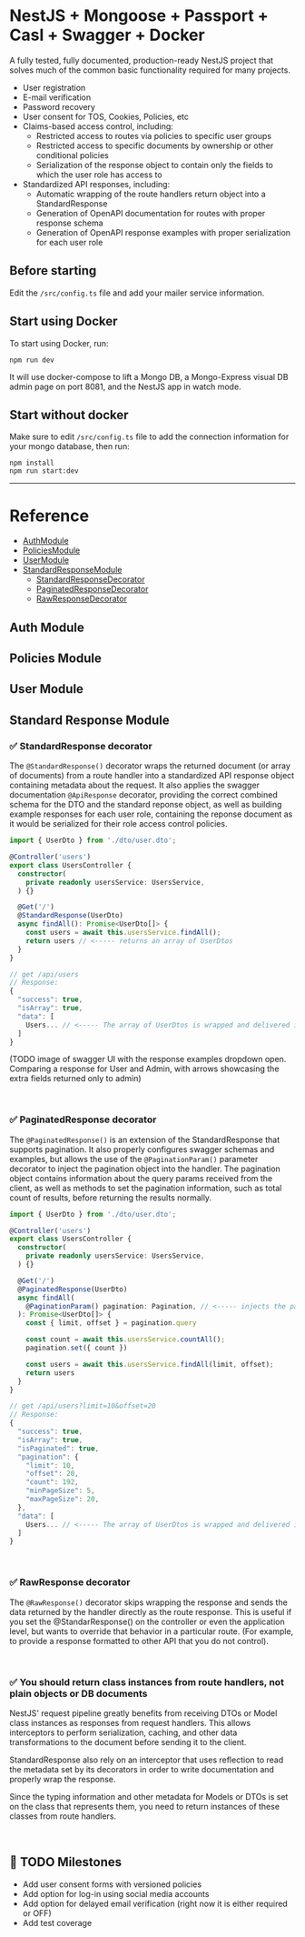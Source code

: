 # NestJS + Mongoose + Passport + Casl + Swagger + Docker

A fully tested, fully documented, production-ready NestJS project that solves much of the common basic functionality required for many projects.

- User registration
- E-mail verification
- Password recovery
- User consent for TOS, Cookies, Policies, etc
- Claims-based access control, including:
  - Restricted access to routes via policies to specific user groups
  - Restricted access to specific documents by ownership or other conditional policies
  - Serialization of the response object to contain only the fields to which the user role has access to
- Standardized API responses, including:
  - Automatic wrapping of the route handlers return object into a StandardResponse
  - Generation of OpenAPI documentation for routes with proper response schema
  - Generation of OpenAPI response examples with proper serialization for each user role

## Before starting
Edit the ```/src/config.ts``` file and add your mailer service information.



## Start using Docker
To start using Docker, run:

    npm run dev

It will use docker-compose to lift a Mongo DB, a Mongo-Express visual DB admin page on port 8081, and the NestJS app in watch mode.

## Start without docker

Make sure to edit ```/src/config.ts``` file to add the connection information for your mongo database, then run:

    npm install
    npm run start:dev

---------------------------------------------------------------------------
# Reference

* [AuthModule](#AuthModule)
* [PoliciesModule](#PoliciesModule)
* [UserModule](#UserModule)
* [StandardResponseModule](#StandardResponseModule)
  * [StandardResponseDecorator](#StandardResponse)
  * [PaginatedResponseDecorator](#PaginatedResponse)
  * [RawResponseDecorator](#RawResponse)

## Auth Module <a name="AuthModule"></a>

## Policies Module <a name="PoliciesModule"></a>

## User Module <a name="UserModule"></a>

## Standard Response Module <a name="StandardResponseModule"></a>
### ✅ StandardResponse decorator <a name="StandardResponseDecorator"></a>
The ```@StandardResponse()``` decorator wraps the returned document (or array of documents) from a route handler into a standardized API response object containing metadata about the request.
It also applies the swagger documentation ```@ApiResponse``` decorator, providing the correct combined schema for the DTO and the standard reponse object, as well as building example responses for each user role, containing the reponse document as it would be serialized for their role access control policies.

``` ts
import { UserDto } from './dto/user.dto';

@Controller('users')
export class UsersController {
  constructor(
    private readonly usersService: UsersService,
  ) {}

  @Get('/')
  @StandardResponse(UserDto)
  async findAll(): Promise<UserDto[]> {
    const users = await this.usersService.findAll();
    return users // <----- returns an array of UserDtos
  }
}

// get /api/users
// Response:
{
  "success": true,
  "isArray": true,
  "data": [
    Users... // <----- The array of UserDtos is wrapped and delivered inside the data property
  ]
}
```

(TODO image of swagger UI with the response examples dropdown open. Comparing a response for User and Admin, with arrows showcasing the extra fields returned only to admin)

<br />

### ✅ PaginatedResponse decorator <a name="PaginatedResponseDecorator"></a>
The ```@PaginatedResponse()``` is an extension of the StandardResponse that supports pagination. It also properly configures swagger schemas and examples, but allows the use of the ```@PaginationParam()``` parameter decorator to inject the pagination object into the handler. The pagination object contains information about the query params received from the client, as well as methods to set the pagination information, such as total count of results, before returning the results normally.

``` ts
import { UserDto } from './dto/user.dto';

@Controller('users')
export class UsersController {
  constructor(
    private readonly usersService: UsersService,
  ) {}

  @Get('/')
  @PaginatedResponse(UserDto)
  async findAll(
    @PaginationParam() pagination: Pagination, // <----- injects the pagination object into the handler
  ): Promise<UserDto[]> {
    const { limit, offset } = pagination.query

    const count = await this.usersService.countAll();
    pagination.set({ count })

    const users = await this.usersService.findAll(limit, offset);    
    return users
  }
}

// get /api/users?limit=10&offset=20
// Response:
{
  "success": true,
  "isArray": true,
  "isPaginated": true,
  "pagination": {
    "limit": 10,
    "offset": 20,
    "count": 192,
    "minPageSize": 5,
    "maxPageSize": 20,
  },
  "data": [
    Users... // <----- The array of UserDtos is wrapped and delivered inside the data property
  ]
}
```

<br />

### ✅ RawResponse decorator <a name="RawResponseDecorator"></a>

The ```@RawResponse()``` decorator skips wrapping the response and sends the data returned by the handler directly as the route response. This is useful if you set the @StandarResponse() on the controller or even the application level, but wants to override that behavior in a particular route. (For example, to provide a response formatted to other API that you do not control).

<br />

### ✅ You should return class instances from route handlers, not plain objects or DB documents
NestJS' request pipeline greatly benefits from receiving DTOs or Model class instances as responses from request handlers. This allows interceptors to perform serialization, caching, and other data transformations to the document before sending it to the client.

StandardResponse also rely on an interceptor that uses reflection to read the metadata set by its decorators in order to write documentation and properly wrap the response.

Since the typing information and other metadata for Models or DTOs is set on the class that represents them, you need to return instances of these classes from route handlers.

<br />

## 🚀 TODO Milestones

- Add user consent forms with versioned policies
- Add option for log-in using social media accounts
- Add option for delayed email verification (right now it is either required or OFF)
- Add test coverage
